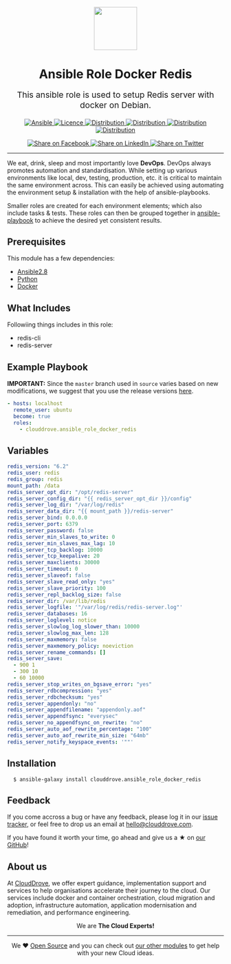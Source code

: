 <!-- This file was automatically generated by the `geine`. Make all changes to `README.yaml` and run `make readme` to rebuild this file. -->

<p align="center"> <img src="https://user-images.githubusercontent.com/50652676/62451340-ba925480-b78b-11e9-99f0-13a8a9cc0afa.png" width="100" height="100"></p>

<h1 align="center">
    Ansible Role Docker Redis
</h1>

<p align="center" style="font-size: 1.2rem;">
    This ansible role is used to setup Redis server with docker on Debian.
     </p>

<p align="center">

<a href="https://www.ansible.com">
  <img src="https://img.shields.io/badge/Ansible-2.8-green?style=flat&logo=ansible" alt="Ansible">
</a>
<a href="LICENSE.md">
  <img src="https://img.shields.io/badge/License-MIT-blue.svg" alt="Licence">
</a>
<a href="https://ubuntu.com/">
  <img src="https://img.shields.io/badge/ubuntu-18.x-orange?style=flat&logo=ubuntu" alt="Distribution">
</a>
<a href="https://ubuntu.com/">
  <img src="https://img.shields.io/badge/ubuntu-20.x-orange?style=flat&logo=ubuntu" alt="Distribution">
</a>
<a href="https://www.centos.org/">
  <img src="https://img.shields.io/badge/centos-8.x-orange" alt="Distribution">
</a>
<a href="https://aws.amazon.com/amazon-linux-ami/">
  <img src="https://img.shields.io/badge/Amazone_linux-2-yellow?style=flat&logo=linux" alt="Distribution">
</a>
</p>
<p align="center">

<a href='https://facebook.com/sharer/sharer.php?u=https://github.com/clouddrove/ansible-role-docker-redis'>
  <img title="Share on Facebook" src="https://user-images.githubusercontent.com/50652676/62817743-4f64cb80-bb59-11e9-90c7-b057252ded50.png" />
</a>
<a href='https://www.linkedin.com/shareArticle?mini=true&title=Ansible+Role+Docker+Redis&url=https://github.com/clouddrove/ansible-role-docker-redis'>
  <img title="Share on LinkedIn" src="https://user-images.githubusercontent.com/50652676/62817742-4e339e80-bb59-11e9-87b9-a1f68cae1049.png" />
</a>
<a href='https://twitter.com/intent/tweet/?text=Ansible+Role+Docker+Redis&url=https://github.com/clouddrove/ansible-role-docker-redis'>
  <img title="Share on Twitter" src="https://user-images.githubusercontent.com/50652676/62817740-4c69db00-bb59-11e9-8a79-3580fbbf6d5c.png" />
</a>

</p>
<hr>

We eat, drink, sleep and most importantly love **DevOps**. DevOps always promotes automation and standardisation. While setting up various environments like local, dev, testing, production, etc. it is critical to maintain the same environment across. This can easily be achieved using automating the environment setup & installation with the help of ansible-playbooks.

Smaller roles are created for each environment elements; which also include tasks & tests. These roles can then be grouped together in [ansible-playbook](https://docs.ansible.com/ansible/latest/user_guide/playbooks_intro.html) to achieve the desired yet consistent results.

## Prerequisites

This module has a few dependencies:

- [Ansible2.8](https://docs.ansible.com/ansible/latest/installation_guide/intro_installation.html)
- [Python](https://www.python.org/downloads)
- [Docker](https://docs.docker.com/install/linux/docker-ce/ubuntu)

## What Includes

Followiing things includes in this role:

- redis-cli
- redis-server

## Example Playbook

**IMPORTANT:** Since the `master` branch used in `source` varies based on new modifications, we suggest that you use the release versions [here](https://github.com/clouddrove/ansible-role-docker-redis/releases).

```yaml
- hosts: localhost
  remote_user: ubuntu
  become: true
  roles:
    - clouddrove.ansible_role_docker_redis
```

## Variables

```yaml
redis_version: "6.2"
redis_user: redis
redis_group: redis
mount_path: /data
redis_server_opt_dir: "/opt/redis-server"
redis_server_config_dir: "{{ redis_server_opt_dir }}/config"
redis_server_log_dir: "/var/log/redis"
redis_server_data_dir: "{{ mount_path }}/redis-server"
redis_server_bind: 0.0.0.0
redis_server_port: 6379
redis_server_password: false
redis_server_min_slaves_to_write: 0
redis_server_min_slaves_max_lag: 10
redis_server_tcp_backlog: 10000
redis_server_tcp_keepalive: 20
redis_server_maxclients: 30000
redis_server_timeout: 0
redis_server_slaveof: false
redis_server_slave_read_only: "yes"
redis_server_slave_priority: 100
redis_server_repl_backlog_size: false
redis_server_dir: /var/lib/redis
redis_server_logfile: '"/var/log/redis/redis-server.log"'
redis_server_databases: 16
redis_server_loglevel: notice
redis_server_slowlog_log_slower_than: 10000
redis_server_slowlog_max_len: 128
redis_server_maxmemory: false
redis_server_maxmemory_policy: noeviction
redis_server_rename_commands: []
redis_server_save:
  - 900 1
  - 300 10
  - 60 10000
redis_server_stop_writes_on_bgsave_error: "yes"
redis_server_rdbcompression: "yes"
redis_server_rdbchecksum: "yes"
redis_server_appendonly: "no"
redis_server_appendfilename: "appendonly.aof"
redis_server_appendfsync: "everysec"
redis_server_no_appendfsync_on_rewrite: "no"
redis_server_auto_aof_rewrite_percentage: "100"
redis_server_auto_aof_rewrite_min_size: "64mb"
redis_server_notify_keyspace_events: '""'
```

## Installation

```console
  $ ansible-galaxy install clouddrove.ansible_role_docker_redis
```

## Feedback

If you come accross a bug or have any feedback, please log it in our [issue tracker](https://github.com/clouddrove/ansible-role-docker-redis/issues), or feel free to drop us an email at [hello@clouddrove.com](mailto:hello@clouddrove.com).

If you have found it worth your time, go ahead and give us a ★ on [our GitHub](https://github.com/clouddrove/ansible-role-docker-redis)!

## About us

At [CloudDrove][website], we offer expert guidance, implementation support and services to help organisations accelerate their journey to the cloud. Our services include docker and container orchestration, cloud migration and adoption, infrastructure automation, application modernisation and remediation, and performance engineering.

<p align="center">We are <b> The Cloud Experts!</b></p>
<hr />
<p align="center">We ❤️  <a href="https://github.com/clouddrove">Open Source</a> and you can check out <a href="https://github.com/clouddrove">our other modules</a> to get help with your new Cloud ideas.</p>

[website]: https://clouddrove.com
[github]: https://github.com/clouddrove
[linkedin]: https://cpco.io/linkedin
[twitter]: https://twitter.com/clouddrove/
[email]: https://clouddrove.com/contact-us.html
[terraform_modules]: https://github.com/clouddrove?utf8=%E2%9C%93&q=terraform-&type=&language=
